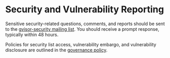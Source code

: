 # Security and Vulnerability Reporting

Sensitive security-related questions, comments, and reports should be sent to
the [gvisor-security mailing list][gvisor-security-list]. You should receive a
prompt response, typically within 48 hours.

Policies for security list access, vulnerability embargo, and vulnerability
disclosure are outlined in the [governance policy](GOVERNANCE.md).

[gvisor-security-list]: https://groups.google.com/forum/#!forum/gvisor-security
